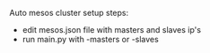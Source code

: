 Auto mesos cluster setup steps:

- edit mesos.json file with masters and slaves ip's
- run main.py with -masters or -slaves

